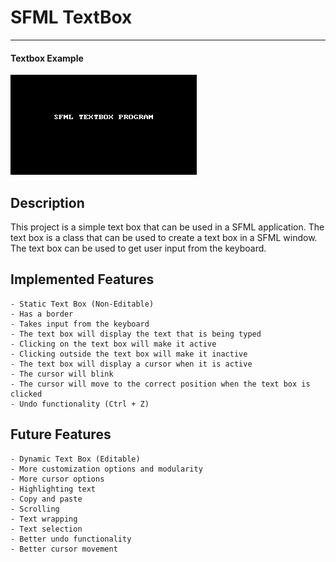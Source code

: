 # SFML TextBox
___

#### Textbox Example
![TextBox Example](https://raw.githubusercontent.com/DEV-KYO/textbox/a949ec8d86b1a931e7952e39701526e8de33b1ac/Assets/GIF/Textbox%20Input%20Video.gif?token=BBALMGSA5EQCJJCZWTWJL2DGK7JV2)
## Description 
This project is a simple text box that can be used in a SFML application. 
The text box is a class that can be used to create a text box in a SFML window.
The text box can be used to get user input from the keyboard.

## Implemented Features
```
- Static Text Box (Non-Editable)
- Has a border
- Takes input from the keyboard
- The text box will display the text that is being typed
- Clicking on the text box will make it active
- Clicking outside the text box will make it inactive
- The text box will display a cursor when it is active
- The cursor will blink
- The cursor will move to the correct position when the text box is clicked
- Undo functionality (Ctrl + Z)
```

## Future Features
```
- Dynamic Text Box (Editable)
- More customization options and modularity
- More cursor options
- Highlighting text
- Copy and paste
- Scrolling
- Text wrapping
- Text selection
- Better undo functionality
- Better cursor movement
```

